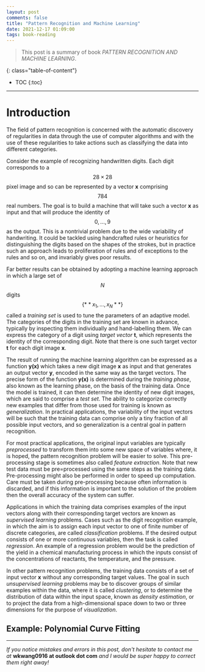 ```yaml
---
layout: post
comments: false
title: "Pattern Recognition and Machine Learning"
date: 2021-12-17 01:09:00
tags: book-reading
---
```


> This post is a summary of book *PATTERN RECOGNITION AND MACHINE LEARNING*.


<!--more-->

{: class="table-of-content"}
* TOC
{:toc}

---

# Introduction

The field of pattern recognition is concerned with the automatic discovery of regularities in data through the use of computer algorithms and with the use of these regularities 
to take actions such as classifying the data into different categories.

Consider the example of recognizing handwritten digits. Each digit corresponds to a $$28 \times 28$$ pixel image and so can be represented by a vector **x** comprising $$784$$ real numbers. The goal is to build a machine that will take such a vector **x** as input and that will produce the identity of $$0,...,9$$ as the output. This is a nontrivial problem due to the wide variability of handwriting. It could be tackled using handcrafted rules or heuristics for distinguishing the digits based on the shapes of the strokes, but in practice such an approach leads to proliferation of rules and of exceptions to the rules and so on, and invariably gives poor results.

Far better results can be obtained by adopting a machine learning approach in which a large set of $$N$$ digits $$\left\{ **x_1,...,x_N** \right\}$$ called a *training set* is used to tune the parameters of an adaptive model. The categories of the digits in the training set are known in advance, typically by inspecting them individually and hand-labelling them. We can express the category of a digit using *target vector* **t**, which represents the identity of the corresponding digit. Note that there is one such target vector **t** for each digit image **x**.

The result of running the machine learning algorithm can be expressed as a function **y(x)** which takes a new digit image **x** as input and that generates an output vector **y**, encoded in the same way as the target vectors. The precise form of the function **y(x)** is determined during the *training phase*, also known as the learning phase, on the basis of the training data. Once the model is trained, it can then determine the identity of new digit images, which are said to comprise a *test set*. The ability to categorize correctly new examples that differ from those used for training is known as *generalization*. In practical applications, the variability of the input vectors will be such that the training data can comprise only a tiny fraction of all possible input vectors, and so generalization is a central goal in pattern recognition.

For most practical applications, the original input variables are typically *preprocessed* to transform them into some new space of variables where, it is hoped, the pattern recognition problem will be easier to solve. This pre-processing stage is sometimes also called *feature extraction*. Note that new test data must be pre=processed using the same steps as the training data. Pre-processing might also be performed in order to speed up computation. Care must be taken during pre-processing because often information is discarded, and if this information is important to the solution of the problem then the overall accuracy of the system can suffer.

Applications in which the training data comprises examples of the input vectors along with their corresponding target vectors are known as *supervised learning* problems. Cases such as the digit recognition example, in which the aim is to assign each input vector to one of finite number of discrete categories, are called *classification* problems. If the desired output consists of one or more continuous variables, then the task is called *regression*. An example of a regression problem would be the prediction of the yield in a chemical manufacturing process in which the inputs consist of the concentrations of reactants, the temperature, and the pressure.

In other pattern recognition problems, the training data consists of a set of input vector **x** without any corresponding target values. The goal in such *unsupervised learning* problems may be to discover groups of similar examples within the data, where it is called *clustering*, or to determine the distribution of data within the input space, known as *density estimation*, or to project the data from a high-dimensional space down to two or three dimensions for the purpose of *visualization*.

## Example: Polynomial Curve Fitting


---

*If you notice mistakes and errors in this post, don't hesitate to contact me at* **wkwang0916 at outlook dot com** *and I would be super happy to correct them right away!*
